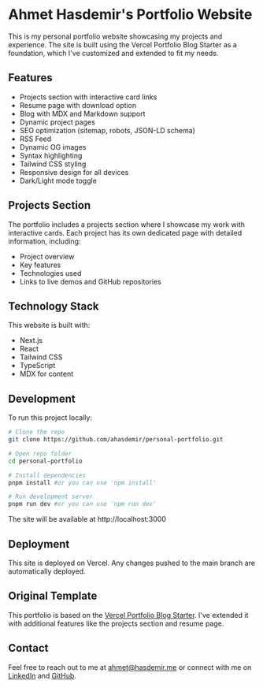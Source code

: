 # Ahmet Hasdemir's Portfolio Website

This is my personal portfolio website showcasing my projects and experience. The site is built using the Vercel Portfolio Blog Starter as a foundation, which I've customized and extended to fit my needs.

## Features

- Projects section with interactive card links
- Resume page with download option
- Blog with MDX and Markdown support
- Dynamic project pages
- SEO optimization (sitemap, robots, JSON-LD schema)
- RSS Feed
- Dynamic OG images
- Syntax highlighting
- Tailwind CSS styling
- Responsive design for all devices
- Dark/Light mode toggle

## Projects Section

The portfolio includes a projects section where I showcase my work with interactive cards. Each project has its own dedicated page with detailed information, including:

- Project overview
- Key features
- Technologies used
- Links to live demos and GitHub repositories

## Technology Stack

This website is built with:
- Next.js
- React
- Tailwind CSS
- TypeScript
- MDX for content

## Development

To run this project locally:

```bash
# Clone the repo
git clone https://github.com/ahasdemir/personal-portfolio.git

# Open repo folder
cd personal-portfolio

# Install dependencies
pnpm install #or you can use 'npm install'

# Run development server
pnpm run dev #or you can use 'npm run dev'
```

The site will be available at http://localhost:3000

## Deployment

This site is deployed on Vercel. Any changes pushed to the main branch are automatically deployed.

## Original Template

This portfolio is based on the [Vercel Portfolio Blog Starter](https://github.com/vercel/examples/tree/main/solutions/blog). I've extended it with additional features like the projects section and resume page.

## Contact

Feel free to reach out to me at ahmet@hasdemir.me or connect with me on [LinkedIn](https://linkedin.com/in/ahasdemir) and [GitHub](https://github.com/ahasdemir).
